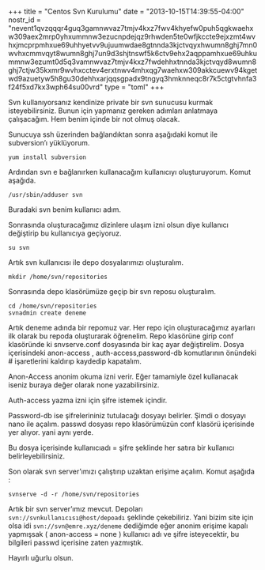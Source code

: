 +++
title = "Centos Svn Kurulumu"
date = "2013-10-15T14:39:55-04:00"
nostr_id = "nevent1qvzqqqr4guq3gamnwvaz7tmjv4kxz7fwv4khyefw0puh5qgkwaehxw309aex2mrp0yhxummnw3ezucnpdejqz9rhwden5te0wfjkccte9ejxzmt4wvhxjmcprpmhxue69uhhyetvv9ujuumwdae8gtnnda3kjctvqyxhwumn8ghj7mn0wvhxcmmvqyt8wumn8ghj7un9d3shjtnswf5k6ctv9ehx2aqppamhxue69uhkummnw3ezumt0d5q3vamnwvaz7tmjv4kxz7fwdehhxtnnda3kjctvqyd8wumn8ghj7ctjw35kxmr9wvhxcctev4erxtnwv4mhxqg7waehxw309akkcuewv94kgetwd9azuetyw5h8gu30dehhxarjqqsgpadx9tngyq3hmknneqc8r7k5ctgtvhnfa3f24f5xd7kx3wph64su00vrd"
type = "toml"
+++

Svn kullanıyorsanız kendinize private bir svn sunucusu kurmak isteyebilirsiniz. Bunun için yapmanız gereken adımları anlatmaya çalışacağım. Hem benim içinde bir not olmuş olacak.

Sunucuya ssh üzerinden bağlandıktan sonra aşağıdaki komut ile subversion’ı yüklüyorum.

`yum install subversion`

Ardından svn e bağlanırken kullanacağım kullanıcıyı oluşturuyorum. Komut aşağıda.

`/usr/sbin/adduser svn`

Buradaki svn benim kullanıcı adım.

Sonrasında oluşturacağımız dizinlere ulaşım izni olsun diye kullanıcı değiştirip bu kullanıcıya geçiyoruz.

`su svn`

Artık svn kullanıcısı ile depo dosyalarımızı oluşturalım.

`mkdir /home/svn/repositories`

Sonrasında depo klasörümüze geçip bir svn reposu oluşturalım.

```
cd /home/svn/repositories
svnadmin create deneme
```

Artık deneme adında bir repomuz var. Her repo için oluşturacağımız ayarları ilk olarak bu repoda oluşturarak öğrenelim. Repo klasörüne girip conf klasöründe ki snvserve.conf dosyasında bir kaç ayar değiştirelim. Dosya içerisindeki anon-access , auth-access,password-db komutlarının önündeki # işaretlerini kaldırıp kaydedip kapatalım.

Anon-Access anonim okuma izni verir. Eğer tamamiyle özel kullanacak iseniz buraya değer olarak none yazabilirsiniz.

Auth-access yazma izni için şifre istemek içindir.

Password-db ise şifrelerininiz tutulacağı dosyayı belirler. Şimdi o dosyayı nano ile açalım. passwd dosyası repo klasörümüzün conf klasörü içerisinde yer alıyor. yani aynı yerde.

Bu dosya içerisinde kullanıcıadı = şifre şeklinde her satıra bir kullanıcı belirleyebilirsiniz.

Son olarak svn server’ımızı çalıştırıp uzaktan erişime açalım. Komut aşağıda :

`svnserve -d -r /home/svn/repositories`

Artık bir svn server’ımız mevcut. Depoları `svn://svnkullanıcısı@host/depoadı` şeklinde çekebiliriz. Yani bizim site için olsa idi `svn://svn@emre.xyz/deneme` dediğimde eğer anonim erişime kapalı yapmışsak ( anon-access = none ) kullanıcı adı ve şifre isteyecektir, bu bilgileri passwd içerisine zaten yazmıştık.

Hayırlı uğurlu olsun.
